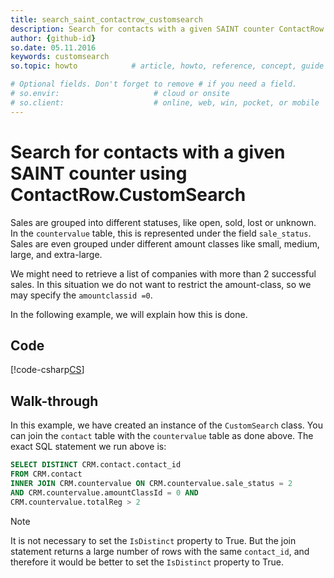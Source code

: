 ```yaml
---
title: search_saint_contactrow_customsearch
description: Search for contacts with a given SAINT counter ContactRow.CustomSearch
author: {github-id}
so.date: 05.11.2016
keywords: customsearch
so.topic: howto            # article, howto, reference, concept, guide

# Optional fields. Don't forget to remove # if you need a field.
# so.envir:                     # cloud or onsite
# so.client:                    # online, web, win, pocket, or mobile
---
```


# Search for contacts with a given SAINT counter using ContactRow.CustomSearch

Sales are grouped into different statuses, like open, sold, lost or unknown. In the `countervalue` table, this is represented under the field `sale_status`. Sales are even grouped under different amount classes like small, medium, large, and extra-large.

We might need to retrieve a list of companies with more than 2 successful sales. In this situation we do not want to restrict the amount-class, so we may specify the `amountclassid =0`.

In the following example, we will explain how this is done.

## Code

[!code-csharp[CS](includes/saint-customsearch.cs)]

## Walk-through

In this example, we have created an instance of the `CustomSearch` class. You can join the `contact` table with the `countervalue` table as done above. The exact SQL statement we run above is:

```SQL
SELECT DISTINCT CRM.contact.contact_id
FROM CRM.contact
INNER JOIN CRM.countervalue ON CRM.countervalue.sale_status = 2
AND CRM.countervalue.amountClassId = 0 AND
CRM.countervalue.totalReg > 2
```

> [!NOTE]
> It is not necessary to set the `IsDistinct` property to True. But the join statement returns a large number of rows with the same `contact_id`, and therefore it would be better to set the `IsDistinct` property to True.
